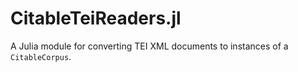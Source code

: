 
# CitableTeiReaders.jl

A Julia module for converting TEI XML documents to instances of a `CitableCorpus`.
